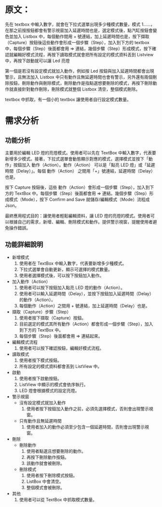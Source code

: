 # 原文：
先在 textbox 中輸入數字，就會在下拉式選單出現多少種模式數量，模式 1……，在那之前按按鈕都會有警示視窗加入延遲時間也是，選定模式後，點汽缸按鈕會變色並加入 Listbox 中，每個動作間用 + 號連結，加上延遲時間也是，按下擷取（Capture）按鈕後這些動作會形成一個步驟（Step），加入到下方的 textbox 中，每個步驟（Step）後面都會用 => 連結，幾個步驟（Step）形成模式，按下確認就編輯好模式流程，再按下讀取模式就會把所有設定的模式資料丟到 Listview 中，再按下啟動就可以讓 Led 亮燈

第一個是若沒有設定模式就加入動作，例如按 Led 按鈕與加入延遲時間都會出現警示，且無法加入 Listbox 中只有動作且無延遲時間也會有警示，另外還有兩個刪除按鈕，刪除動作與刪除模式，刪除動作是指點選想要刪除的模式，再按下刪除動作就直接針對動作刪除，刪除模式就整個 Listbox 清空，整個模式刪除。

textbox 中抓取，有一個小的 textbox 讓使用者自行設定模式數量。


# 需求分析

## 功能分析

主要用於編輯 LED 燈的亮燈模式。使用者可以先在 TextBox 中輸入數字，代表要新增多少模式。接著，下拉式選單會動態顯示對應的模式，選擇模式並按下「動作」按鈕加入 動作（Action）。動作（Action） 可以是「點亮 LED 燈」或「延遲時間（Delay）」。每個 動作（Action） 之間用「+」號連結，延遲時間（Delay）也是。

按下 Capture 按鈕後，這些 動作（Action）會形成一個步驟（Step），加入到下方的 TextBox 中。每個步驟（Step）後面都會用 => 連結。幾個步驟（Step）形成模式（Mode），按下 Confirm and Save 就儲存/編輯模式（Mode）流程成 Json。

最終應用程式目的：讓使用者輕鬆編輯資料，讓 LED 燈的亮燈的模式。使用者可以根據自己的需求，新增、編輯、刪除模式和動作。提供警示視窗，提醒使用者避免操作錯誤。

## 功能詳細說明

* 新增模式
	1. 使用者在 TextBox 中輸入數字，代表要新增多少種模式。
	2. 下拉式選單會自動更新，顯示可選擇的模式數量。
	3. 使用者選擇模式後，可以按下按鈕加入動作。
* 加入動作（Action）
	1. 使用者可以按下按鈕加入點亮 LED 燈的動作（Action）。
	2. 使用者可以輸入延遲時間（Delay），並按下按鈕加入延遲時間（Delay）的動作（Action）。
	3. 每個動作（Action）之間用 + 號連結，加上延遲時間（Delay）也是。
* 擷取（Capture）步驟（Step）
	1. 使用者按下擷取（Capture）按鈕。
	2. 目前選定的模式其所有動作（Action）都會形成一個步驟（Step），加入到下方的 TextBox 中。
	3. 每個步驟（Step）後面都會用 => 連結起來。
* 編輯模式流程
	1. 使用者可以按下確認按鈕，編輯好模式流程。
* 讀取模式
	1. 使用者按下模式按鈕。
	2. 所有設定的模式資料都會丟到 ListView 中。
* 啟動
	1. 使用者按下啟動按鈕。
	2. ListView 中顯示的模式會依序執行。
	3. LED 燈會根據模式的設定亮燈。
* 警示視窗
	* 沒有設定模式就加入動作
		1. 使用者按下按鈕加入動作之前，必須先選擇模式，否則會出現警示視窗。
	* 只有動作且無延遲時間
		1. 使用者加入的動作必須至少包含一個延遲時間，否則會出現警示視窗。
* 刪除
	* 刪除動作
		1. 使用者點選且想要刪除的動作。
		2. 再按下刪除動作按鈕。
		3. 該動作就會被刪除。
	* 刪除模式
		1. 使用者按下刪除模式按鈕。
		2. ListBox 中會清空。
		3. 整個模式會被刪除。
* 其他
	1. 使用者可以從 TextBox 中抓取模式數量。

